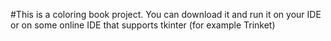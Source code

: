 #This is a coloring book project. You can download it and run it on your IDE or on some online IDE that supports tkinter (for example Trinket)
